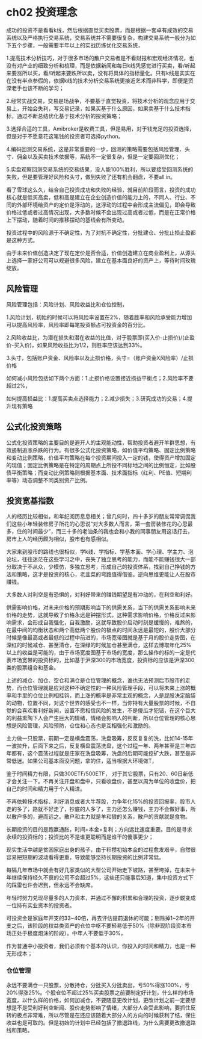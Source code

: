 # ch02 投资理念

成功的投资不是看看k线，然后根据直觉买卖股票，而是根据一套卓有成效的交易系统以及严格执行交易系统，交易系统并不需要很复杂，构建交易系统一般分为如下五个步骤，一般需要半年以上的实战历练优化交易系统，

1.提高技术分析技巧，对于很多市场的散户交易者是不看财报和宏观经济情况，也没有对产业的细致分析和梳理，而是依据新闻和每日k线凭感觉进行买卖，看/听起来要涨所以买，看/听起来要跌所以卖，没有将具体的指标量化。只有k线是实实在在没有半点参假的，依据k线的技术分析交易系统更接近艺术而非科学，即便是资深老手也该不断的学习；

2.经常实战交易，交易是场战争，不要基于直觉投资，将技术分析的观念应用于交易上，开始会失利，写交易记录，如果买基于什么原因，如果卖基于什么技术指标，通过不断总结优化基于技术分析的投资策略；

3.选择合适的工具，Amibroker是收费工具，但是易用，对于钱充足的投资选择，但是对于不愿意花这笔钱的投资者可选择python。

4.编码回测交易系统，这是非常重要的一步，回测的策略需要包括风险管理、头寸、佣金以及买卖技术依据等，系统不一定很复杂，但是一定要回测优化；

5.实盘观察回测交易系统的交易结果，没人能100%胜利，所以要接受回测系统的失败，但是要管理好风险和头寸，做到失败了还有机会翻盘，不要all in。

看了雪球这么久，结合自己投资成功和失败的经验，就目前阶段而言，投资的成功核心就是低买高卖，低和高是建立在企业创造价值的能力上的，不同人、行业、不同的外部环境给资产的定价是浮动的，这浮动的过程中会形成主流偏见，即会导致价格过低或者过高情况出现，大多数时候不会出现过高或者过低，而是在正常价格上下摆动，随着时间的推移摆动的基线会有所变动。

​	投资过程中的风险源于不确定性，为了对抗不确定性，分批建仓、分批止损止盈都是这种方式。

​	由于未来价值创造决定了现在定价是否合适，价值创造建立在商业盈利上，从源头上选择一家好公司可以规避很多风险，建立在基本面良好的资产上，等待时间玫瑰绽放。

## 风险管理

风险管理包括：风险计划、风险收益比和仓位控制，

1.风险计划，初始的时候可以将风险率设置在2%，随着胜率和风险承受能力增加可以提高风险率，风险率即每笔投资额占可投资金的百分比。

2.风险收益比，为潜在损失和潜在收益的比值，对于股票即(买入价-止损价)/(止盈价-买入价)，如果风险收益比为1/2，则胜率应该达到33%。

3.头寸，包括账户资金、风险率以及止损价格，头寸=（账户资金X风险率）/止损价格

如何减小风险包括如下两个方面：1.止损价格设置接近损益平衡点；2.风险率不要超过2%，

如何提高损益比：1.提高买卖点选择能力；2.减少损失；3.研究成功的交易；4.提升现有策略



## 公式化投资策略

公式化投资策略的主要目的是避开人的主观能动性，帮助投资者避开羊群思想，有效遏制追涨杀跌的行为。有很多公式化投资策略，如价值平均策略、固定比例策略和变动比例策略，价值平均策略在每个投资期间投入一定的钱，使得资产增加固定的现值；固定比例策略是在特定的周期点上所投不同标地之间的比例恒定，比如股债平衡策略；而变动比例策略则根据基本面、技术面指标（红利、PE值、短期利率等）动态调整不同类别资产比例。

## 投资宽基指数

人的经历比较相似，和年纪阅历息息相关；曾几何时，四十多岁的朋友常常调侃我们这些小年轻装修房子所花的心思说“对大多数人而言，第一套房装修花的心思最多，住的时间最少”，而三十多的老油条的我也会和小我的同事朋友用这话打去，房市上人的经历颇为相似，股市也有感相似。

大家来到股市的路线也很相似，学k线、学指标、学基本面、学心理、学主力、泡论坛，往往迷茫在这些学习之中，丧失了独立思考的能力，而能不能赚钱很大一部分取决于不从众，少模仿，多独立思考，形成自己的投资体系，找到自己挣钱的方法和策略，这才是投资的核心，老韭菜的弯路值得借鉴。逆向思维更能让人在股市赚钱。

大多数人对利空是有恐惧的，对利好带来的赚钱期望是有冲动的，在利空和利好。

供需影响价格，对未来价格的预期影响当下的供需关系，当下的供需关系影响未来价格的走势，这就导致了价格永远是钟摆形式，这种需求影响价格，价格反过来影响需求，会形成自我强化，自我激励，这就导致股价启动时刻是缓慢的，难熬的，在最中间的均衡状态和两个高低两个股价的极点的时间永远是最短的，股价大部分时候是像最高或者最低的过程中前进的，市场宽带图就是基于月的股价走势图，在深红的时候减仓、甚至清仓，在深绿的时候加仓甚至满仓，这样去博取年化25%以上的收益是可能的，由于市场宽度图基于市场的宽度，那么操作的标的一定是代表市场宽带的投资标的，比如基于沪深300的市场宽度，投资标的应该是沪深300类的股票组合和基金。

上述的减仓、加仓、空仓和满仓是仓位管理的概念，谁也无法预测后市股市的走势，而仓位管理就是应对这种不确定性的一种风险管理手段，可以将未来上涨的概率和手里的仓位比例相挂钩，而上涨的概率是非常主观的概念，人是屁股决定脑袋的动物，位置不同，对这个世界的感受也不一样，当你持有大量股票的时候，不自觉的会喜欢看利好新闻，设置不愿相信风险的发生，不是傻瓜才犯错，在这个巨大的利益熏陶下人会产生巨大的情绪，情绪会影响人的判断，所以仓位管理的核心思想是风险管理，风险预防，仓位和心态也是互相强化和激励的。

主力做一只股票，前期一定是横盘震荡，洗盘吸筹，反反复复的洗，比如14-15年一波拉升，后面下来之后，反复横盘震荡洗盘，这个过程一年、两年甚至是三年四年都有，这个震荡过程就是庄家在洗盘吸筹，洗盘的后期可能挖矿大跌，甚至是非常低迷。如果公司基本面没问题，拿的住，适当根据大环境做T，

鉴于时间精力有限，只做300ETF/500ETF， 对于其它股票，只有20、60日新低才会关注一下。不再关注开盘和盘中，只看收盘价，甚至以周为单位的收盘价，把自己的时间和精力用于个人精进。

不再依赖技术指标、利好消息或者大牛荐股，力争年化15%的投资回报率，股市人走的多了，路就不好走了，抄底的人多了，主力还怎么赚钱，主力不会做好事，所以散户多的，避而远之。散户和主力就是羊和狼的关系，散户的贡献就是食物。

长期投资的目的是跑赢通胀，时间+本金+复利；方向远比速度重要。目的是寻求永续的投资标的；投资比的不是谁更聪明而是谁干的傻事更少；

现实生活中越是贫困家庭出身的孩子，由于积攒初始本金的过程愈发艰辛，自然很容易把短期的波动看得更重，导致能够坚持长期投资的比例非常低。

每隔几年市场中就会有好几家类似的大型公司开始走下坡路，甚至垮掉，在未来十年继续保持经久不衰的公司不会超过5%，这些还只能事后知道，集中投资方式下的踩雷也许会迟到，但永远不会缺席。

年轻时努力兑现尽量多的人力资本，并通过不懈的积累和合理的投资，逐步蜕变成一位持有实业资本的投资者。

可投资金是家庭年开支的33~40倍，再去评估提前退休的可能；剔除掉1~2年的开支之后，该阶段的权益类资产的仓位中枢不要轻易低于50%（除非现阶段资本市场正处于极度炮沫的阶段）。中年人不要低于30%，

作为普通中小投资者，我们必须有个基本的认识，你投入的时间和精力，也是一种无形成本；

### 仓位管理

永远不要满仓一只股票，分散持仓，分批买入分批卖出，亏50%得涨100%，亏20%得涨25%。个股仓位不超过25%买卖股票之前要制定好计划，什么样的市场宽度，以什么样的价格，如何加减仓，不要随意更改计划，更改计划之前一定要想想是不是受利好利空新闻、股价走势影响了情绪，大部分人会受此影响，要抓住反转的极点非常难，所以尽管是在还应该随着大部分人的方向的时候获利了结，保住收益也是可取的。但是初始的计划中已经包括了撤退路线，为什么需要更改撤退路线和策略。